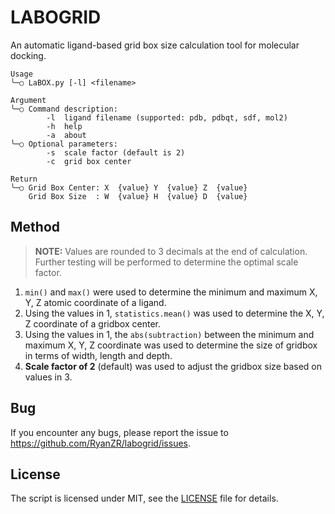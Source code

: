 # LABOGRID

An automatic ligand-based grid box size calculation tool for molecular docking.

```
Usage
╰─○ LaBOX.py [-l] <filename>

Argument
╰─○ Command description:
        -l  ligand filename (supported: pdb, pdbqt, sdf, mol2)
        -h  help
        -a  about
╰─○ Optional parameters:
        -s  scale factor (default is 2)
        -c  grid box center

Return
╰─○ Grid Box Center: X  {value} Y  {value} Z  {value}
    Grid Box Size  : W  {value} H  {value} D  {value}
```

## Method
> **NOTE:** Values are rounded to 3 decimals at the end of calculation. Further testing will be performed to determine the optimal scale factor. 
1. `min()` and `max()` were used to determine the minimum and maximum X, Y, Z atomic coordinate of a ligand.
2. Using the values in 1, `statistics.mean()` was used to determine the X, Y, Z coordinate of a gridbox center.
3. Using the values in 1, the `abs(subtraction)` between the minimum and maximum X, Y, Z coordinate was used to determine the size of gridbox in terms of width, length and depth. 
4. **Scale factor of 2** (default) was used to adjust the gridbox size based on values in 3.

## Bug
If you encounter any bugs, please report the issue to https://github.com/RyanZR/labogrid/issues.

## License
The script is licensed under MIT, see the [LICENSE](https://github.com/RyanZR/labogrid/blob/main/LICENSE) file for details.
